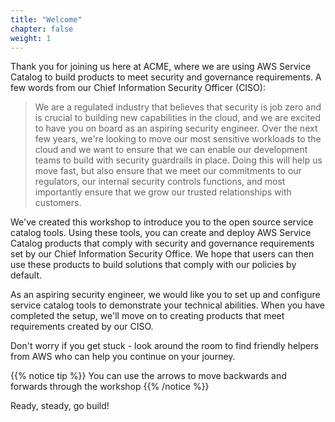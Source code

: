 ```yaml
---
title: "Welcome"
chapter: false
weight: 1
---
```



Thank you for joining us here at ACME, where we are using AWS Service Catalog to build products to meet security and governance requirements. A few words from our Chief Information Security Officer (CISO):

>We are a regulated industry that believes that security is job zero and is crucial to building new capabilities in the cloud, and we are excited to have you on board as an aspiring security engineer. Over the next few years, we're looking to move our most sensitive workloads to the cloud and we want to ensure that we can enable our development teams to build with security guardrails in place. Doing this will help us move fast, but also ensure that we meet our commitments to our regulators, our internal security controls functions, and most importantly ensure that we grow our trusted relationships with customers.

We've created this workshop to introduce you to the open source service catalog tools. Using these tools, you can create and deploy AWS Service Catalog products that comply with security and governance requirements set by our Chief Information Security Office. We hope that users can then use these products to build solutions that comply with our policies by default.


As an aspiring security engineer, we would like you to set up and configure service catalog tools to demonstrate your technical abilities. When you have completed the setup, we'll move on to creating products that meet requirements created by our CISO.

Don't worry if you get stuck - look around the room to find friendly helpers from AWS who can help you continue on your journey.

{{% notice tip %}}
You can use the arrows to move backwards and forwards through the workshop
{{% /notice %}}

Ready, steady, go build!
